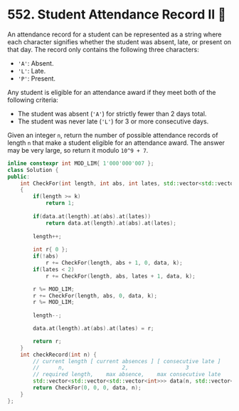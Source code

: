 # 552. Student Attendance Record II 🔴

An attendance record for a student can be represented as a string where each character signifies whether the student was absent, late, or present on that day. The record only contains the following three characters:

 - `'A'`: Absent.
 - `'L'`: Late.
 - `'P'`: Present.

Any student is eligible for an attendance award if they meet both of the following criteria:

 - The student was absent (`'A'`) for strictly fewer than 2 days total.
 - The student was never late (`'L'`) for 3 or more consecutive days.

 Given an integer `n`, return the number of possible attendance records of length `n` that make a student eligible for an attendance award. The answer may be very large, so return it modulo `10^9 + 7`.

```cpp
inline constexpr int MOD_LIM{ 1'000'000'007 };
class Solution {
public:
    int CheckFor(int length, int abs, int lates, std::vector<std::vector<std::vector<int>>>& data, int& k)
    {
        if(length >= k)
            return 1;
        
        if(data.at(length).at(abs).at(lates))
            return data.at(length).at(abs).at(lates);
        
        length++;
        
        int r{ 0 };
        if(!abs)
            r += CheckFor(length, abs + 1, 0, data, k);
        if(lates < 2)
            r += CheckFor(length, abs, lates + 1, data, k);

        r %= MOD_LIM;
        r += CheckFor(length, abs, 0, data, k);
        r %= MOD_LIM;
        
        length--;

        data.at(length).at(abs).at(lates) = r;

        return r;
    }
    int checkRecord(int n) {
        // current length [ current absences ] [ consecutive late ]
        //      n,                  2,                  3
        // required length,    max absence,    max consecutive late
        std::vector<std::vector<std::vector<int>>> data(n, std::vector<std::vector<int>>(2, std::vector<int>(3, 0)));
        return CheckFor(0, 0, 0, data, n);
    }
};
```